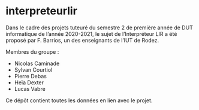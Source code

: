 # interpreteurlir
Dans le cadre des projets tuteuré du semestre 2 de première année de DUT 
informatique de l’année 2020-2021, le sujet de l’Interpréteur LIR a été proposé 
par F. Barrios, un des enseignants de l’IUT de Rodez.

Membres du groupe :
- Nicolas Caminade
- Sylvan Courtiol
- Pierre Debas
- Heïa Dexter
- Lucas Vabre

Ce dépôt contient toutes les données en lien avec le projet.

